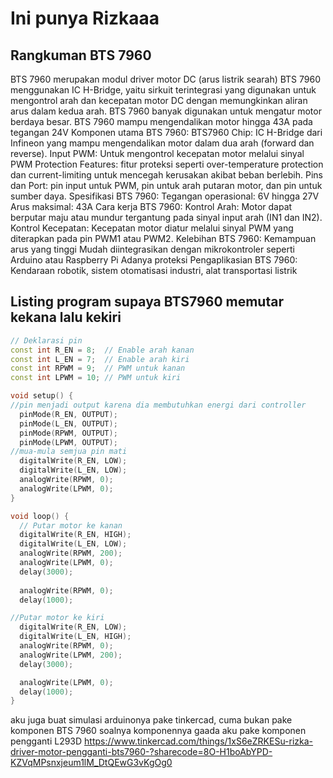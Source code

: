 # Ini punya Rizkaaa
## Rangkuman BTS 7960
BTS 7960 merupakan modul driver motor DC (arus listrik searah)
BTS 7960 menggunakan IC H-Bridge, yaitu sirkuit terintegrasi yang digunakan untuk mengontrol arah dan kecepatan motor DC dengan memungkinkan aliran arus dalam kedua arah.
BTS 7960 banyak digunakan untuk mengatur motor berdaya besar.
BTS 7960 mampu mengendalikan motor hingga 43A pada tegangan 24V
Komponen utama BTS 7960:
BTS7960 Chip: IC H-Bridge dari Infineon yang mampu mengendalikan motor dalam dua arah (forward dan reverse).
Input PWM: Untuk mengontrol kecepatan motor melalui sinyal PWM
Protection Features: fitur proteksi seperti over-temperature protection dan current-limiting untuk mencegah kerusakan akibat beban berlebih.
Pins dan Port: pin input untuk PWM, pin untuk arah putaran motor, dan pin untuk sumber daya.
Spesifikasi BTS 7960:
Tegangan operasional: 6V hingga 27V
Arus maksimal: 43A 
Cara kerja BTS 7960:
Kontrol Arah: Motor dapat berputar maju atau mundur tergantung pada sinyal input arah (IN1 dan IN2).
Kontrol Kecepatan: Kecepatan motor diatur melalui sinyal PWM yang diterapkan pada pin PWM1 atau PWM2.
Kelebihan BTS 7960:
Kemampuan arus yang tinggi
Mudah diintegrasikan dengan mikrokontroler seperti Arduino atau Raspberry Pi
Adanya proteksi
Pengaplikasian BTS 7960:
Kendaraan robotik, sistem otomatisasi industri, alat transportasi listrik

## Listing program supaya BTS7960 memutar kekana  lalu kekiri

```cpp
// Deklarasi pin
const int R_EN = 8;  // Enable arah kanan
const int L_EN = 7;  // Enable arah kiri
const int RPWM = 9;  // PWM untuk kanan
const int LPWM = 10; // PWM untuk kiri

void setup() {
//pin menjadi output karena dia membutuhkan energi dari controller
  pinMode(R_EN, OUTPUT);
  pinMode(L_EN, OUTPUT);
  pinMode(RPWM, OUTPUT);
  pinMode(LPWM, OUTPUT);
//mua-mula semjua pin mati
  digitalWrite(R_EN, LOW);
  digitalWrite(L_EN, LOW);
  analogWrite(RPWM, 0);
  analogWrite(LPWM, 0);
}

void loop() {
  // Putar motor ke kanan
  digitalWrite(R_EN, HIGH);  
  digitalWrite(L_EN, LOW);  
  analogWrite(RPWM, 200);   
  analogWrite(LPWM, 0);     
  delay(3000);               
  
  analogWrite(RPWM, 0);
  delay(1000);               

//Putar motor ke kiri
  digitalWrite(R_EN, LOW);   
  digitalWrite(L_EN, HIGH);  
  analogWrite(RPWM, 0);      
  analogWrite(LPWM, 200);   
  delay(3000);              

  analogWrite(LPWM, 0);
  delay(1000);              
}
```

aku juga buat simulasi arduinonya pake tinkercad, cuma bukan pake komponen BTS 7960 soalnya komponennya gaada 
aku pake komponen pengganti L293D
https://www.tinkercad.com/things/1xS6eZRKESu-rizka-driver-motor-pengganti-bts7960-?sharecode=8O-H1boAbYPD-KZVqMPsnxjeum1lM_DtQEwG3vKgOg0



